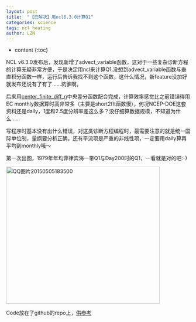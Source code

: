 ```yaml
---
layout: post
title:  "【已解决】用ncl6.3.0计算Q1" 
categories: science
tags: ncl heating
author: LZN
---
```


* content
{:toc}

NCL v6.3.0发布后，发现新增了advect_variable函数，这对于一些复杂诊断方程的计算无疑非常方便，于是决定用ncl来计算Q1.没想到advect_variable函数与垂直积分函数一样，运行后告诉我找不到这个函数，这什么情况，新feature没加好就发布还说有了有了……坑爹啊。

后来用<a href="http://www.ncl.ucar.edu/Document/Functions/Built-in/center_finite_diff_n.shtml">center_finite_diff_n</a>中央差分函数配合完成，计算效率感觉比之前错误得用EC monthly数据算时高非常多（主要是short2flt函数慢），何况NCEP-DOE这套资料还是daily，1度和2.5度分辨率差这么多？没仔细算数据规模，不知道为什么……

写程序时基本没有出什么错误，对这类诊断方程编程时，最需要注意的就是统一国际单位制，量纲要分析正确。还有平流项是严重的非线性项，一定要用daily算再平均到monthly哦～

第一次出图，1979年年均菲律宾海一带Q1与Day200时的Q1，一看就是对的吧:-)

<a href="https://raw.githubusercontent.com/Novarizark/Novarizark.github.io/masthttps://raw.githubusercontent.com/Novarizark/Novarizark.github.io/master/uploads/2015/05/QQ图片20150505183500.jpg"><img class="alignnone size-full wp-image-482" src="https://raw.githubusercontent.com/Novarizark/Novarizark.github.io/masthttps://raw.githubusercontent.com/Novarizark/Novarizark.github.io/master/uploads/2015/05/QQ图片20150505183500.jpg" alt="QQ图片20150505183500" width="420" height="374" /></a>

Code放在了github的repo上，[供参考](https://github.com/Novarizark/project/blob/master/HEAT_SCS_MON-2015/ncl/cal_write_Q1_daily_NCEP-DOE-20150505.ncl)
